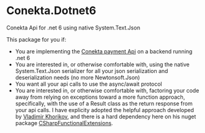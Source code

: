 # Conekta.Dotnet6
Conekta Api for .net 6 using native System.Text.Json

This package for you if:
- You are implementing the [Conekta payment Api](https://developers.conekta.com/reference/autenticaci%C3%B3n) on a backend running .net 6
- You are interested in, or otherwise comfortable with, using the native System.Text.Json serializer for all your json serialization and deserialization needs (no more Newtonsoft.Json)
- You want all your api calls to use the async/await protocol
- You are interested in, or otherwise comfortable with, factoring your code away from relying on exceptions toward a more function approach, specifically, with the use of a Result class as the return response from your api calls.  I have explicity adopted the helpful approach developed by [Vladimir Khorikov](https://enterprisecraftmanship.com), 
and there is a hard dependency here on his nuget package [CSharpFunctionalExtensions](https://www.nuget.org/packages/CSharpFunctionalExtensions/). 